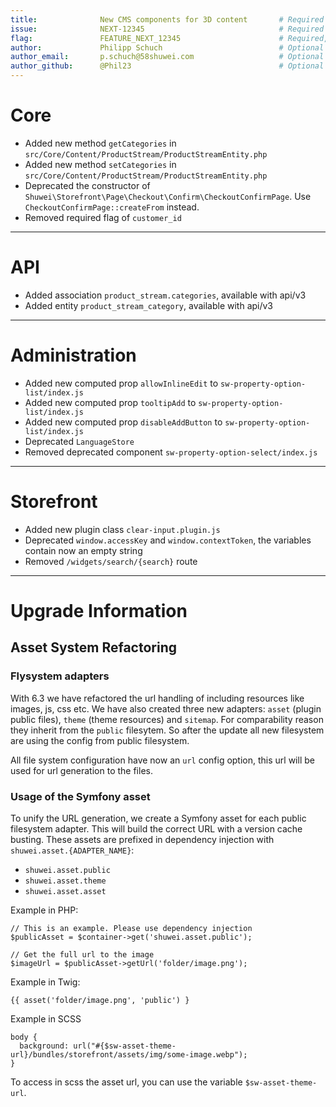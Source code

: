 ```yaml
---
title:              New CMS components for 3D content       # Required
issue:              NEXT-12345                              # Required
flag:               FEATURE_NEXT_12345                      # Required, when feature is behind feature flag
author:             Philipp Schuch                          # Optional for shuwei employees, Required for external developers
author_email:       p.schuch@58shuwei.com                   # Optional for shuwei employees, Required for external developers
author_github:      @Phil23                                 # Optional
---
```

# Core
*  Added new method `getCategories` in `src/Core/Content/ProductStream/ProductStreamEntity.php`
*  Added new method `setCategories` in `src/Core/Content/ProductStream/ProductStreamEntity.php`
*  Deprecated the constructor of `Shuwei\Storefront\Page\Checkout\Confirm\CheckoutConfirmPage`. Use `CheckoutConfirmPage::createFrom` instead.
*  Removed required flag of `customer_id`
___
# API
*  Added association `product_stream.categories`, available with api/v3
*  Added entity `product_stream_category`, available with api/v3
___
# Administration
*  Added new computed prop `allowInlineEdit` to `sw-property-option-list/index.js`
*  Added new computed prop `tooltipAdd` to `sw-property-option-list/index.js`
*  Added new computed prop `disableAddButton` to `sw-property-option-list/index.js`
*  Deprecated `LanguageStore`
*  Removed deprecated component `sw-property-option-select/index.js`
___
# Storefront
*  Added new plugin class `clear-input.plugin.js`
*  Deprecated `window.accessKey` and `window.contextToken`, the variables contain now an empty string
*  Removed `/widgets/search/{search}` route
___
# Upgrade Information

## Asset System Refactoring
### Flysystem adapters
With 6.3 we have refactored the url handling of including resources like images, js, css etc. We have also created three new adapters: `asset` (plugin public files), `theme` (theme resources) and `sitemap`.
For comparability reason they inherit from the `public` filesytem. So after the update all new filesystem are using the config from public filesystem.

All file system configuration have now an `url` config option, this url will be used for url generation to the files.

### Usage of the Symfony asset
To unify the URL generation, we create a Symfony asset for each public filesystem adapter. This will build the correct URL with a version cache busting.
These assets are prefixed in dependency injection with `shuwei.asset.{ADAPTER_NAME}`:  
*  `shuwei.asset.public`
*  `shuwei.asset.theme`
*  `shuwei.asset.asset`

Example in PHP:
```
// This is an example. Please use dependency injection
$publicAsset = $container->get('shuwei.asset.public');
```

```
// Get the full url to the image
$imageUrl = $publicAsset->getUrl('folder/image.png');
```

Example in Twig:
```
{{ asset('folder/image.png', 'public') }
```

Example in SCSS
```
body {
  background: url("#{$sw-asset-theme-url}/bundles/storefront/assets/img/some-image.webp");
}
```

To access in scss the asset url, you can use the variable `$sw-asset-theme-url`.
